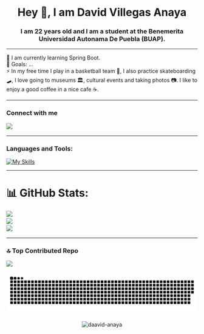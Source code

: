 <h1 align="center">Hey 👋, I am David Villegas Anaya</h1>

<h3 align="center">I am 22 years old and I am a student at the Benemerita Universidad Autonama De Puebla (BUAP).</h3>

<hr>
<p align="left">🌱 I am currently learning Spring Boot.<br>🎯 Goals: ...<br>⚡ In my free time I play in a basketball team 🏀, I also practice skateboarding 🛹, I love going to museums 🏛, cultural events and taking photos 📷. I like to enjoy a good coffee in a nice cafe ☕.</p> <hr>

<h3 align="left">Connect with me</h3>
<p align="left">
  <a
  href="https://mail.google.com/mail/?view=cm&fs=1&to=daavidanaya@gmail.com&su=&body="
  target="_blank"
   rel="noopener noreferrer"
  >
    <img href="https://skillicons.dev" src="https://skillicons.dev/icons?i=gmail" />
  </a>
</p> <hr>

<h3 align="left">Languages and Tools:</h3>
<p align="left">
 
  [![My Skills](https://skillicons.dev/icons?i=c,cs,java,py,js,html,css,mysql,git,vscode,eclipse,linux&perline=4)](https://skillicons.dev)
</p> <hr>

# 📊 GitHub Stats:
![](https://github-readme-stats.vercel.app/api?username=Daavid-Anaya&theme=dark&hide_border=false&include_all_commits=false&count_private=false)<br/>
![](https://nirzak-streak-stats.vercel.app/?user=Daavid-Anaya&theme=dark&hide_border=false)<br/>
![](https://github-readme-stats.vercel.app/api/top-langs/?username=Daavid-Anaya&theme=dark&hide_border=false&include_all_commits=false&count_private=false&layout=compact)


<!-- 
## 🏆 GitHub Trophies
![](https://github-profile-trophy.vercel.app/?username=Daavid-Anaya&theme=radical&no-frame=false&no-bg=false&margin-w=4)
-->

<hr>

### 🔝 Top Contributed Repo
![](https://github-contributor-stats.vercel.app/api?username=Daavid-Anaya&limit=5&theme=dark&combine_all_yearly_contributions=true)

<div align="center">

 ![snake gif](https://github.com/Daavid-Anaya/Daavid-Anaya/blob/output/github-snake-dark.svg)

</div>

<div align="center">
 <img src="https://komarev.com/ghpvc/?username=daavid-anaya&label=Profile%20views&color=0e75b6&style=flat" alt="daavid-anaya" />
</div>
